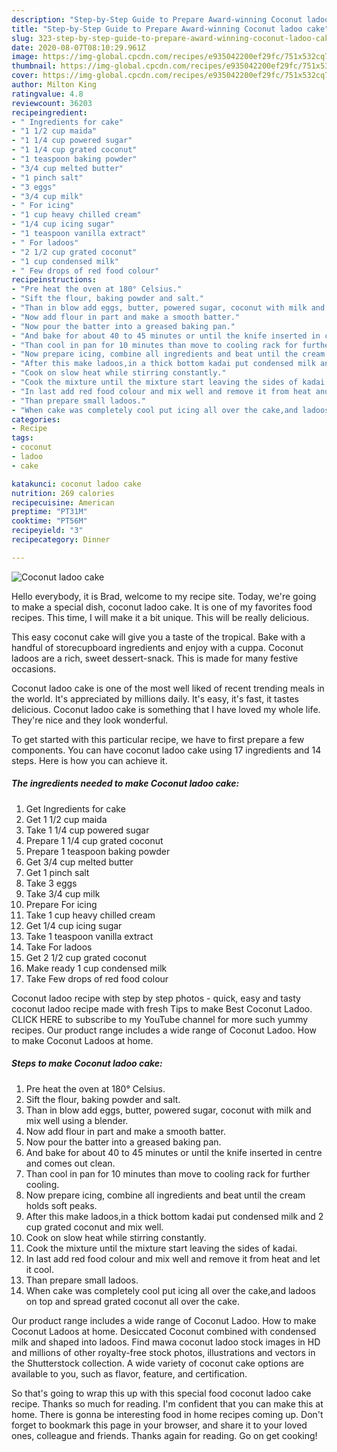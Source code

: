 ```yaml
---
description: "Step-by-Step Guide to Prepare Award-winning Coconut ladoo cake"
title: "Step-by-Step Guide to Prepare Award-winning Coconut ladoo cake"
slug: 323-step-by-step-guide-to-prepare-award-winning-coconut-ladoo-cake
date: 2020-08-07T08:10:29.961Z
image: https://img-global.cpcdn.com/recipes/e935042200ef29fc/751x532cq70/coconut-ladoo-cake-recipe-main-photo.jpg
thumbnail: https://img-global.cpcdn.com/recipes/e935042200ef29fc/751x532cq70/coconut-ladoo-cake-recipe-main-photo.jpg
cover: https://img-global.cpcdn.com/recipes/e935042200ef29fc/751x532cq70/coconut-ladoo-cake-recipe-main-photo.jpg
author: Milton King
ratingvalue: 4.8
reviewcount: 36203
recipeingredient:
- " Ingredients for cake"
- "1 1/2 cup maida"
- "1 1/4 cup powered sugar"
- "1 1/4 cup grated coconut"
- "1 teaspoon baking powder"
- "3/4 cup melted butter"
- "1 pinch salt"
- "3 eggs"
- "3/4 cup milk"
- " For icing"
- "1 cup heavy chilled cream"
- "1/4 cup icing sugar"
- "1 teaspoon vanilla extract"
- " For ladoos"
- "2 1/2 cup grated coconut"
- "1 cup condensed milk"
- " Few drops of red food colour"
recipeinstructions:
- "Pre heat the oven at 180° Celsius."
- "Sift the flour, baking powder and salt."
- "Than in blow add eggs, butter, powered sugar, coconut with milk and mix well using a blender."
- "Now add flour in part and make a smooth batter."
- "Now pour the batter into a greased baking pan."
- "And bake for about 40 to 45 minutes or until the knife inserted in centre and comes out clean."
- "Than cool in pan for 10 minutes than move to cooling rack for further cooling."
- "Now prepare icing, combine all ingredients and beat until the cream holds soft peaks."
- "After this make ladoos,in a thick bottom kadai put condensed milk and 2 cup grated coconut and mix well."
- "Cook on slow heat while stirring constantly."
- "Cook the mixture until the mixture start leaving the sides of kadai."
- "In last add red food colour and mix well and remove it from heat and let it cool."
- "Than prepare small ladoos."
- "When cake was completely cool put icing all over the cake,and ladoos on top and spread grated coconut all over the cake."
categories:
- Recipe
tags:
- coconut
- ladoo
- cake

katakunci: coconut ladoo cake 
nutrition: 269 calories
recipecuisine: American
preptime: "PT31M"
cooktime: "PT56M"
recipeyield: "3"
recipecategory: Dinner

---
```



![Coconut ladoo cake](https://img-global.cpcdn.com/recipes/e935042200ef29fc/751x532cq70/coconut-ladoo-cake-recipe-main-photo.jpg)

Hello everybody, it is Brad, welcome to my recipe site. Today, we're going to make a special dish, coconut ladoo cake. It is one of my favorites food recipes. This time, I will make it a bit unique. This will be really delicious.

This easy coconut cake will give you a taste of the tropical. Bake with a handful of storecupboard ingredients and enjoy with a cuppa. Coconut ladoos are a rich, sweet dessert-snack. This is made for many festive occasions.

Coconut ladoo cake is one of the most well liked of recent trending meals in the world. It's appreciated by millions daily. It's easy, it's fast, it tastes delicious. Coconut ladoo cake is something that I have loved my whole life. They're nice and they look wonderful.


To get started with this particular recipe, we have to first prepare a few components. You can have coconut ladoo cake using 17 ingredients and 14 steps. Here is how you can achieve it.

<!--inarticleads1-->

##### The ingredients needed to make Coconut ladoo cake:

1. Get  Ingredients for cake
1. Get 1 1/2 cup maida
1. Take 1 1/4 cup powered sugar
1. Prepare 1 1/4 cup grated coconut
1. Prepare 1 teaspoon baking powder
1. Get 3/4 cup melted butter
1. Get 1 pinch salt
1. Take 3 eggs
1. Take 3/4 cup milk
1. Prepare  For icing
1. Take 1 cup heavy chilled cream
1. Get 1/4 cup icing sugar
1. Take 1 teaspoon vanilla extract
1. Take  For ladoos
1. Get 2 1/2 cup grated coconut
1. Make ready 1 cup condensed milk
1. Take  Few drops of red food colour


Coconut ladoo recipe with step by step photos - quick, easy and tasty coconut ladoo recipe made with fresh Tips to make Best Coconut Ladoo. CLICK HERE to subscribe to my YouTube channel for more such yummy recipes. Our product range includes a wide range of Coconut Ladoo. How to make Coconut Ladoos at home. 

<!--inarticleads2-->

##### Steps to make Coconut ladoo cake:

1. Pre heat the oven at 180° Celsius.
1. Sift the flour, baking powder and salt.
1. Than in blow add eggs, butter, powered sugar, coconut with milk and mix well using a blender.
1. Now add flour in part and make a smooth batter.
1. Now pour the batter into a greased baking pan.
1. And bake for about 40 to 45 minutes or until the knife inserted in centre and comes out clean.
1. Than cool in pan for 10 minutes than move to cooling rack for further cooling.
1. Now prepare icing, combine all ingredients and beat until the cream holds soft peaks.
1. After this make ladoos,in a thick bottom kadai put condensed milk and 2 cup grated coconut and mix well.
1. Cook on slow heat while stirring constantly.
1. Cook the mixture until the mixture start leaving the sides of kadai.
1. In last add red food colour and mix well and remove it from heat and let it cool.
1. Than prepare small ladoos.
1. When cake was completely cool put icing all over the cake,and ladoos on top and spread grated coconut all over the cake.


Our product range includes a wide range of Coconut Ladoo. How to make Coconut Ladoos at home. Desiccated Coconut combined with condensed milk and shaped into ladoos. Find mawa coconut ladoo stock images in HD and millions of other royalty-free stock photos, illustrations and vectors in the Shutterstock collection. A wide variety of coconut cake options are available to you, such as flavor, feature, and certification. 

So that's going to wrap this up with this special food coconut ladoo cake recipe. Thanks so much for reading. I'm confident that you can make this at home. There is gonna be interesting food in home recipes coming up. Don't forget to bookmark this page in your browser, and share it to your loved ones, colleague and friends. Thanks again for reading. Go on get cooking!
